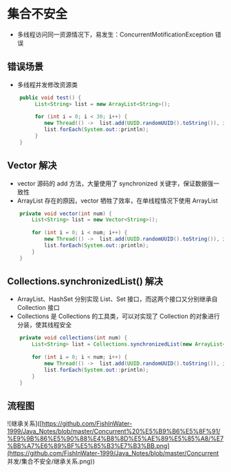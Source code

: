 # 集合不安全

- 多线程访问同一资源情况下，易发生：ConcurrentMotificationException 错误



## 错误场景

- 多线程并发修改资源类 

```java
	public void test() {
		 List<String> list = new ArrayList<String>();
		 
		 for (int i = 0; i < 30; i++) {
			new Thread(() ->  list.add(UUID.randomUUID().toString()), i + "").start();
			list.forEach(System.out::println);
		 }
	}
```



## Vector 解决

- vector 源码的 add 方法，大量使用了 synchronized 关键字，保证数据强一致性
- ArrayList 存在的原因，vector 牺牲了效率，在单线程情况下使用 ArrayList

```java
	private void vector(int num) {
		List<String> list = new Vector<String>();
		 
		for (int i = 0; i < num; i++) {
			new Thread(() ->  list.add(UUID.randomUUID().toString()), i + "").start();
			list.forEach(System.out::println);
		}
	}
```





## Collections.synchronizedList() 解决

- ArrayList、HashSet 分别实现 List、Set 接口，而这两个接口又分别继承自 Collection 接口
- Collections 是 Collections 的工具类，可以对实现了 Collection 的对象进行分装，使其线程安全

```java
	private void collections(int num) {
		List<String> list = Collections.synchronizedList(new ArrayList<String>());
		 
		for (int i = 0; i < num; i++) {
			new Thread(() ->  list.add(UUID.randomUUID().toString()), i + "").start();
			list.forEach(System.out::println);
		}
	}
```





## 流程图

![继承关系]([https://github.com/FishInWater-1999/Java_Notes/blob/master/Concurrent%20%E5%B9%B6%E5%8F%91/%E9%9B%86%E5%90%88%E4%B8%8D%E5%AE%89%E5%85%A8/%E7%BB%A7%E6%89%BF%E5%85%B3%E7%B3%BB.png](https://github.com/FishInWater-1999/Java_Notes/blob/master/Concurrent 并发/集合不安全/继承关系.png))